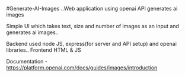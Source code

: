 ﻿#Generate-AI-Images
..Web application using openai API generates ai images

Simple UI which takes text, size and number of images as an input and generates ai images..

Backend used node JS, express(for server and API setup) and openai libraries..
Frontend HTML & JS

Documentation - https://platform.openai.com/docs/guides/images/introduction
